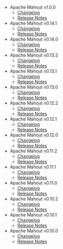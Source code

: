 
<!---
# Licensed to the Apache Software Foundation (ASF) under one
# or more contributor license agreements.  See the NOTICE file
# distributed with this work for additional information
# regarding copyright ownership.  The ASF licenses this file
# to you under the Apache License, Version 2.0 (the
# "License"); you may not use this file except in compliance
# with the License.  You may obtain a copy of the License at
#
#     http://www.apache.org/licenses/LICENSE-2.0
#
# Unless required by applicable law or agreed to in writing, software
# distributed under the License is distributed on an "AS IS" BASIS,
# WITHOUT WARRANTIES OR CONDITIONS OF ANY KIND, either express or implied.
# See the License for the specific language governing permissions and
# limitations under the License.
-->
* Apache Mahout v1.0.0
    * [Changelog](1.0.0/CHANGELOG.1.0.0.html)
    * [Release Notes](1.0.0/RELEASENOTES.1.0.0.html)
* Apache Mahout v0.14.1
    * [Changelog](0.14.1/CHANGELOG.0.14.1.html)
    * [Release Notes](0.14.1/RELEASENOTES.0.14.1.html)
* Apache Mahout v0.14.0
    * [Changelog](0.14.0/CHANGELOG.0.14.0.html)
    * [Release Notes](0.14.0/RELEASENOTES.0.14.0.html)
* Apache Mahout v0.13.2
    * [Changelog](0.13.2/CHANGELOG.0.13.2.html)
    * [Release Notes](0.13.2/RELEASENOTES.0.13.2.html)
* Apache Mahout v0.13.1
    * [Changelog](0.13.1/CHANGELOG.0.13.1.html)
    * [Release Notes](0.13.1/RELEASENOTES.0.13.1.html)
* Apache Mahout v0.13.0
    * [Changelog](0.13.0/CHANGELOG.0.13.0.html)
    * [Release Notes](0.13.0/RELEASENOTES.0.13.0.html)
* Apache Mahout v0.12.2
    * [Changelog](0.12.2/CHANGELOG.0.12.2.html)
    * [Release Notes](0.12.2/RELEASENOTES.0.12.2.html)
* Apache Mahout v0.12.1
    * [Changelog](0.12.1/CHANGELOG.0.12.1.html)
    * [Release Notes](0.12.1/RELEASENOTES.0.12.1.html)
* Apache Mahout v0.12.0
    * [Changelog](0.12.0/CHANGELOG.0.12.0.html)
    * [Release Notes](0.12.0/RELEASENOTES.0.12.0.html)
* Apache Mahout v0.11.2
    * [Changelog](0.11.2/CHANGELOG.0.11.2.html)
    * [Release Notes](0.11.2/RELEASENOTES.0.11.2.html)
* Apache Mahout v0.11.1
    * [Changelog](0.11.1/CHANGELOG.0.11.1.html)
    * [Release Notes](0.11.1/RELEASENOTES.0.11.1.html)
* Apache Mahout v0.11.0
    * [Changelog](0.11.0/CHANGELOG.0.11.0.html)
    * [Release Notes](0.11.0/RELEASENOTES.0.11.0.html)
* Apache Mahout v0.10.2
    * [Changelog](0.10.2/CHANGELOG.0.10.2.html)
    * [Release Notes](0.10.2/RELEASENOTES.0.10.2.html)
* Apache Mahout v0.10.1
    * [Changelog](0.10.1/CHANGELOG.0.10.1.html)
    * [Release Notes](0.10.1/RELEASENOTES.0.10.1.html)
* Apache Mahout v0.10.0
    * [Changelog](0.10.0/CHANGELOG.0.10.0.html)
    * [Release Notes](0.10.0/RELEASENOTES.0.10.0.html)
